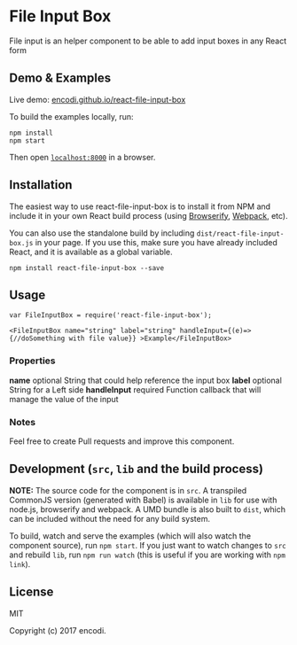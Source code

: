 # File Input Box

File input is an helper component to be able to add input boxes in any React form


## Demo & Examples

Live demo: [encodi.github.io/react-file-input-box](http://encodi.github.io/react-file-input-box/)

To build the examples locally, run:

```
npm install
npm start
```

Then open [`localhost:8000`](http://localhost:8000) in a browser.


## Installation

The easiest way to use react-file-input-box is to install it from NPM and include it in your own React build process (using [Browserify](http://browserify.org), [Webpack](http://webpack.github.io/), etc).

You can also use the standalone build by including `dist/react-file-input-box.js` in your page. If you use this, make sure you have already included React, and it is available as a global variable.

```
npm install react-file-input-box --save
```


## Usage

```
var FileInputBox = require('react-file-input-box');

<FileInputBox name="string" label="string" handleInput={(e)=>{//doSomething with file value}} >Example</FileInputBox>
```

### Properties

**name** optional String that could help reference the input box
**label** optional String for a Left side <label></label>
**handleInput** required Function callback that will manage the value of the input

### Notes

Feel free to create Pull requests and improve this component.


## Development (`src`, `lib` and the build process)

**NOTE:** The source code for the component is in `src`. A transpiled CommonJS version (generated with Babel) is available in `lib` for use with node.js, browserify and webpack. A UMD bundle is also built to `dist`, which can be included without the need for any build system.

To build, watch and serve the examples (which will also watch the component source), run `npm start`. If you just want to watch changes to `src` and rebuild `lib`, run `npm run watch` (this is useful if you are working with `npm link`).

## License

MIT

Copyright (c) 2017 encodi.
